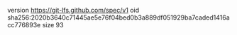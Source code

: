 version https://git-lfs.github.com/spec/v1
oid sha256:2020b3640c71445ae5e76f04bed0b3a889df051929ba7caded1416acc776893e
size 93
